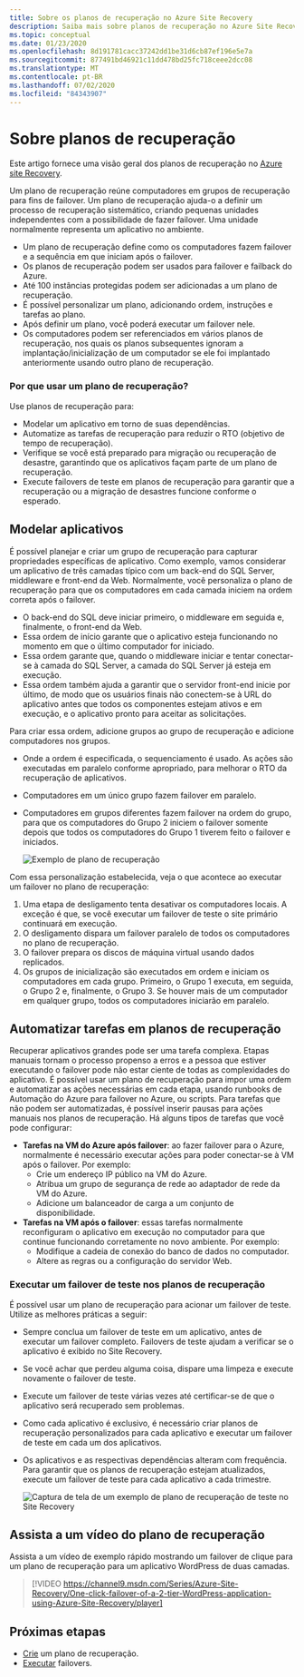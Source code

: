 ```yaml
---
title: Sobre os planos de recuperação no Azure Site Recovery
description: Saiba mais sobre planos de recuperação no Azure Site Recovery.
ms.topic: conceptual
ms.date: 01/23/2020
ms.openlocfilehash: 8d191781cacc37242dd1be31d6cb87ef196e5e7a
ms.sourcegitcommit: 877491bd46921c11dd478bd25fc718ceee2dcc08
ms.translationtype: MT
ms.contentlocale: pt-BR
ms.lasthandoff: 07/02/2020
ms.locfileid: "84343907"
---
```

# <a name="about-recovery-plans"></a>Sobre planos de recuperação

Este artigo fornece uma visão geral dos planos de recuperação no [Azure site Recovery](site-recovery-overview.md).

Um plano de recuperação reúne computadores em grupos de recuperação para fins de failover. Um plano de recuperação ajuda-o a definir um processo de recuperação sistemático, criando pequenas unidades independentes com a possibilidade de fazer failover. Uma unidade normalmente representa um aplicativo no ambiente.

- Um plano de recuperação define como os computadores fazem failover e a sequência em que iniciam após o failover.
- Os planos de recuperação podem ser usados para failover e failback do Azure.
- Até 100 instâncias protegidas podem ser adicionadas a um plano de recuperação.
- É possível personalizar um plano, adicionando ordem, instruções e tarefas ao plano.
- Após definir um plano, você poderá executar um failover nele.
- Os computadores podem ser referenciados em vários planos de recuperação, nos quais os planos subsequentes ignoram a implantação/inicialização de um computador se ele foi implantado anteriormente usando outro plano de recuperação.



### <a name="why-use-a-recovery-plan"></a>Por que usar um plano de recuperação?

Use planos de recuperação para:

* Modelar um aplicativo em torno de suas dependências.
* Automatize as tarefas de recuperação para reduzir o RTO (objetivo de tempo de recuperação).
* Verifique se você está preparado para migração ou recuperação de desastre, garantindo que os aplicativos façam parte de um plano de recuperação.
* Execute failovers de teste em planos de recuperação para garantir que a recuperação ou a migração de desastres funcione conforme o esperado.


## <a name="model-apps"></a>Modelar aplicativos 
É possível planejar e criar um grupo de recuperação para capturar propriedades específicas de aplicativo. Como exemplo, vamos considerar um aplicativo de três camadas típico com um back-end do SQL Server, middleware e front-end da Web. Normalmente, você personaliza o plano de recuperação para que os computadores em cada camada iniciem na ordem correta após o failover.

- O back-end do SQL deve iniciar primeiro, o middleware em seguida e, finalmente, o front-end da Web.
- Essa ordem de início garante que o aplicativo esteja funcionando no momento em que o último computador for iniciado.
- Essa ordem garante que, quando o middleware iniciar e tentar conectar-se à camada do SQL Server, a camada do SQL Server já esteja em execução. 
- Essa ordem também ajuda a garantir que o servidor front-end inicie por último, de modo que os usuários finais não conectem-se à URL do aplicativo antes que todos os componentes estejam ativos e em execução, e o aplicativo pronto para aceitar as solicitações.

Para criar essa ordem, adicione grupos ao grupo de recuperação e adicione computadores nos grupos.
- Onde a ordem é especificada, o sequenciamento é usado. As ações são executadas em paralelo conforme apropriado, para melhorar o RTO da recuperação de aplicativos.
- Computadores em um único grupo fazem failover em paralelo.
- Computadores em grupos diferentes fazem failover na ordem do grupo, para que os computadores do Grupo 2 iniciem o failover somente depois que todos os computadores do Grupo 1 tiverem feito o failover e iniciados.

    ![Exemplo de plano de recuperação](./media/recovery-plan-overview/rp.png)

Com essa personalização estabelecida, veja o que acontece ao executar um failover no plano de recuperação: 

1. Uma etapa de desligamento tenta desativar os computadores locais. A exceção é que, se você executar um failover de teste o site primário continuará em execução. 
2. O desligamento dispara um failover paralelo de todos os computadores no plano de recuperação.
3. O failover prepara os discos de máquina virtual usando dados replicados.
4. Os grupos de inicialização são executados em ordem e iniciam os computadores em cada grupo. Primeiro, o Grupo 1 executa, em seguida, o Grupo 2 e, finalmente, o Grupo 3. Se houver mais de um computador em qualquer grupo, todos os computadores iniciarão em paralelo.


## <a name="automate-tasks-in-recovery-plans"></a>Automatizar tarefas em planos de recuperação

Recuperar aplicativos grandes pode ser uma tarefa complexa. Etapas manuais tornam o processo propenso a erros e a pessoa que estiver executando o failover pode não estar ciente de todas as complexidades do aplicativo. É possível usar um plano de recuperação para impor uma ordem e automatizar as ações necessárias em cada etapa, usando runbooks de Automação do Azure para failover no Azure, ou scripts. Para tarefas que não podem ser automatizadas, é possível inserir pausas para ações manuais nos planos de recuperação. Há alguns tipos de tarefas que você pode configurar:

* **Tarefas na VM do Azure após failover**: ao fazer failover para o Azure, normalmente é necessário executar ações para poder conectar-se à VM após o failover. Por exemplo: 
    * Crie um endereço IP público na VM do Azure.
    * Atribua um grupo de segurança de rede ao adaptador de rede da VM do Azure.
    * Adicione um balanceador de carga a um conjunto de disponibilidade.
* **Tarefas na VM após o failover**: essas tarefas normalmente reconfiguram o aplicativo em execução no computador para que continue funcionando corretamente no novo ambiente. Por exemplo:
    * Modifique a cadeia de conexão do banco de dados no computador.
    * Altere as regras ou a configuração do servidor Web.


### <a name="run-a-test-failover-on-recovery-plans"></a>Executar um failover de teste nos planos de recuperação

É possível usar um plano de recuperação para acionar um failover de teste. Utilize as melhores práticas a seguir:

- Sempre conclua um failover de teste em um aplicativo, antes de executar um failover completo. Failovers de teste ajudam a verificar se o aplicativo é exibido no Site Recovery.
- Se você achar que perdeu alguma coisa, dispare uma limpeza e execute novamente o failover de teste. 
- Execute um failover de teste várias vezes até certificar-se de que o aplicativo será recuperado sem problemas.
- Como cada aplicativo é exclusivo, é necessário criar planos de recuperação personalizados para cada aplicativo e executar um failover de teste em cada um dos aplicativos.
- Os aplicativos e as respectivas dependências alteram com frequência. Para garantir que os planos de recuperação estejam atualizados, execute um failover de teste para cada aplicativo a cada trimestre.

    ![Captura de tela de um exemplo de plano de recuperação de teste no Site Recovery](./media/recovery-plan-overview/rptest.png)

## <a name="watch-a-recovery-plan-video"></a>Assista a um vídeo do plano de recuperação

Assista a um vídeo de exemplo rápido mostrando um failover de clique para um plano de recuperação para um aplicativo WordPress de duas camadas.
    
> [!VIDEO https://channel9.msdn.com/Series/Azure-Site-Recovery/One-click-failover-of-a-2-tier-WordPress-application-using-Azure-Site-Recovery/player]



## <a name="next-steps"></a>Próximas etapas

- [Crie](site-recovery-create-recovery-plans.md) um plano de recuperação.
- [Executar](site-recovery-failover.md) failovers. 
